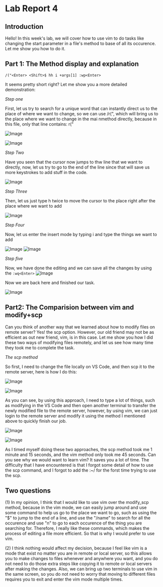 # Lab Report 4
## Introduction
Hello! In this week's lab, we will cover how to use vim to do tasks like changing the start parameter in a file's method to base of all its occurence. Let me show you how to do it. 

## Part 1: The Method display and explanation

`/("<Enter> <Shift>$ hh i +args[1] :wp<Enter>`

It seems pretty short right? Let me show you a more detailed demonstration:

*Step one*

First, let us try to search for a unique word that can instantly direct us to the place of where we want to change, so we can use /r(", which will bring us to the place where we want to change in the mai nmethod directly, because in this file, only that line contains: r("

![Image](First.png)

![Image](Second.png)

*Step Two*

Have you seen that the cursor now jumps to thw line that we want to directly, now, let us try to go to the end of the line since that will save us more keystrokes to add stuff in the code.

![Image](Third.png)

*Step Three*

Then, let us just type h twice to move the cursor to the place right after the place where we want to add

![Image](fourth.png)

*Step Four*

Now, let us enter the insert mode by typing i and type the things we want to add

![Image](fifth.png)
![Image](sixth.png)

*Step five*

Now, we have done the editing and we can save all the changes by using the `:wq<Enter>`
![Image](seventh.png)

Now we are back here and finished our task.

![Image](eighth.png)

## Part2: The Comparision between vim and modify+scp

Can you think of another way that we learned about how to modify files on remote server? Yes! the scp option. However, our old friend may not be as efficient as out new friend, vim, is in this case. Let me show you how I did these two ways of modifying files remotely, and let us see how many time they took me to complete the task.

*The scp method* 

So first, I need to change the file locally on VS Code, and then scp it to the remote server, here is how I do this: 

![Image](VSCode_change.png)

![Image](scp.png)

As you can see, by using this approach, I need to type a lot of things, such as modifying in the VS Code and then open another terminal to transfer the newly modified file to the remote server, however, by using vim, we can just login to the remote server and modify it using the method I mentioned above to quickly finish our job.

![Image](Remote_login.png)

![Image](remote_vim.png)

As I timed myself doing these two approaches, the scp method took me 1 minute and 15 seconds, and the vim method only took me 45 seconds. Can you see why we would want to learn vim? It saves you a lot of time. The difficulty that I have encountered is that I forgot some detail of how to use the scp command, and I forgot to add the :~/ for the forst time trying to use the scp.


## Two questions
(1) In my opinion, I think that I would like to use vim over the modify_scp method, because in the vim mode, we can easily jump around and use some command to help us go to the place we want to go, such as using the "$" to jump to the end of a line, and use the "/name" to search for all the occurence and use "n" to go to each occurence of the thing you are searching for. Therefore, I really like these commands, which makes the process of editing a file more efficient. So that is why I would prefer to use vim.

(2) I think nothing would affect my decision, because I feel like vim is a mode that exist no matter you are in remote or local server, so this allows you to make changes to files whenever and anywhere you want, and you do not need to do those extra steps like copying it to remote or local servers after making the changes. Also, we can bring up two terminals to use vim in the same screen, so you do not need to worry that moving to different files requires you to exit and enter the vim mode multiple times. 
